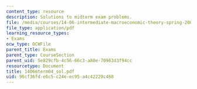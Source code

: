 ```yaml
---
content_type: resource
description: Solutions to midterm exam problems.
file: /media/courses/14-06-intermediate-macroeconomic-theory-spring-2004/96cf36fde6c5c24eec95a4c42229c468_1406mterm04_sol.pdf
file_type: application/pdf
learning_resource_types:
- Exams
ocw_type: OCWFile
parent_title: Exams
parent_type: CourseSection
parent_uid: 5e829cfb-4c56-66c3-a80e-70963d3f94cc
resourcetype: Document
title: 1406mterm04_sol.pdf
uid: 96cf36fd-e6c5-c24e-ec95-a4c42229c468
---
```

